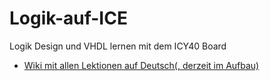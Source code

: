 # Logik-auf-ICE
Logik Design und VHDL lernen mit dem ICY40 Board

* [Wiki mit allen Lektionen auf Deutsch(, derzeit im Aufbau)](https://github.com/Edgar-Conzen/Logik-auf-ICE/wiki)
